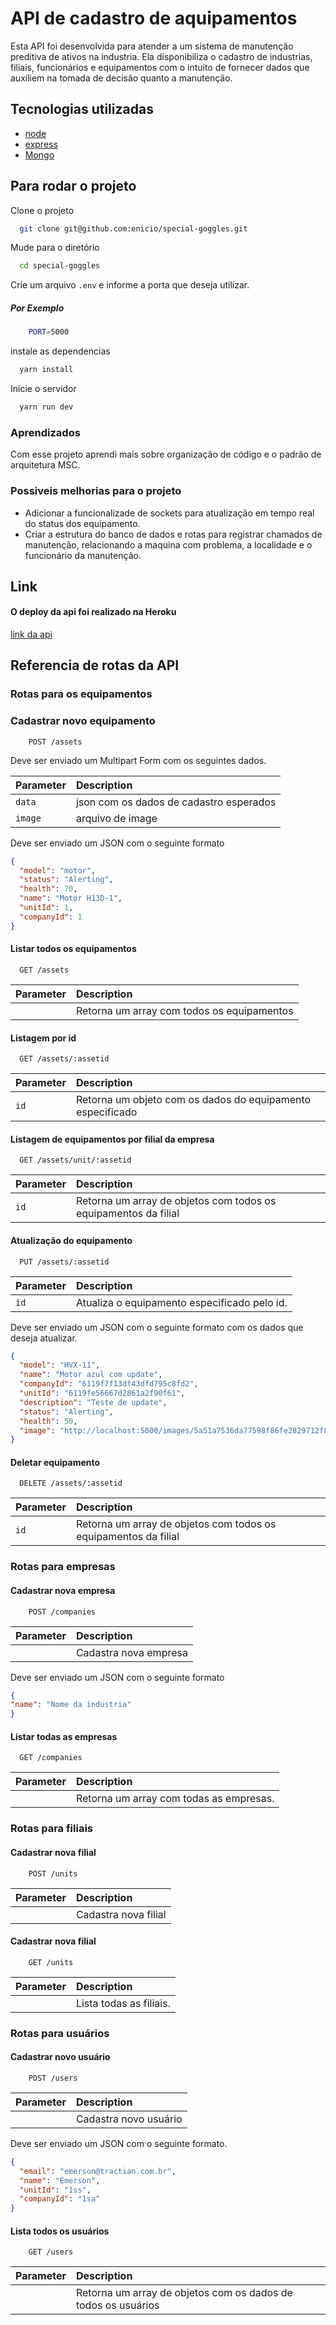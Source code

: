 
# API de cadastro de aquipamentos

Esta API foi desenvolvida para atender a um sistema de manutenção preditiva de ativos na industria.
Ela disponibiliza o cadastro de industrias, filiais, funcionários e equipamentos com o intuito de fornecer dados que auxiliem na tomada de decisão quanto a manutenção.

## Tecnologias utilizadas

- [node](https://nodejs.org/en/)
- [express](https://expressjs.com/)
- [Mongo](https://www.mongodb.com/pt-br)

## Para rodar o projeto

Clone o projeto

```bash
  git clone git@github.com:enicio/special-goggles.git
```

Mude para o diretório

```bash
  cd special-goggles
```

Crie um arquivo `.env` e informe a porta que deseja utilizar.

##### Por Exemplo
``` bash
    PORT=5000
```

instale as dependencias

```bash
  yarn install
```

Inicie o servidor

```bash
  yarn run dev
```

### Aprendizados
 Com esse projeto aprendi mais sobre organização de código e o padrão de arquitetura MSC.

### Possiveis melhorias para o projeto
- Adicionar a funcionalizade de sockets para atualização em tempo real do status dos equipamento.
- Criar a estrutura do banco de dados e rotas para registrar chamados de manutenção, relacionando a maquina com problema, a localidade e o funcionário da manutenção.


## Link
#### O deploy da api foi realizado na Heroku

[link da api](https://aipsi.herokuapp.com/)

## Referencia de rotas da API

### Rotas para os equipamentos

### Cadastrar novo equipamento
```http
    POST /assets
```
Deve ser enviado um Multipart Form com os seguintes dados.

| Parameter | Description                       |
| :-------- | :-------------------------------- |
|  `data`   |  json com os dados de cadastro esperados |
|  `image`   |  arquivo de image |

Deve ser enviado um JSON com o seguinte formato

```json
{
  "model": "motor",
  "status": "Alerting",
  "health": 70,
  "name": "Motor H13D-1",
  "unitId": 1,
  "companyId": 1
}
```

#### Listar todos os equipamentos

```http
  GET /assets
```

| Parameter | Description                       |
| :-------- |  :-------------------------------- |
|           |  Retorna um array com todos os equipamentos |


#### Listagem por id

```http
  GET /assets/:assetid
```

| Parameter | Description                       |
| :-------- |:-------------------------------- |
|    `id`    | Retorna um objeto com os dados do equipamento especificado   |

#### Listagem de equipamentos por filial da empresa

```http
  GET /assets/unit/:assetid
```

| Parameter | Description                       |
| :-------- |:-------------------------------- |
|    `id`    | Retorna um array de objetos com todos os equipamentos da filial  |

#### Atualização do equipamento

```http
  PUT /assets/:assetid
```

| Parameter | Description                       |
| :-------- |:-------------------------------- |
|    `id`    | Atualiza o equipamento especificado pelo id. | 

Deve ser enviado um JSON com o seguinte formato com os dados que deseja atualizar.


```json
{
  "model": "HVX-11",
  "name": "Motor azul com update",
  "companyId": "6119f7f13df43dfd795c8fd2",
  "unitId": "6119fe56667d2861a2f90f61",
  "description": "Teste de update",
  "status": "Alerting",
  "health": 50,
  "image": "http://localhost:5000/images/5a51a7536da77598f86fe2829712f836-motor-1.jpeg"
}
```

#### Deletar equipamento

```http
  DELETE /assets/:assetid
```

| Parameter | Description                       |
| :-------- |:-------------------------------- |
|    `id`    | Retorna um array de objetos com todos os equipamentos da filial  |

### Rotas para empresas


#### Cadastrar nova empresa
```http
    POST /companies
```

| Parameter | Description                       |
| :-------- | :-------------------------------- |
|     |  Cadastra nova empresa |


Deve ser enviado um JSON com o seguinte formato

```json
{
"name": "Nome da industria"
}
```
#### Listar todas as  empresas

```http
  GET /companies
```

| Parameter | Description                       |
| :-------- |  :-------------------------------- |
|           |  Retorna um array com todas as empresas. |

### Rotas para filiais

#### Cadastrar nova filial
```http
    POST /units
```

| Parameter | Description                       |
| :-------- | :-------------------------------- |
|     |  Cadastra nova filial |

#### Cadastrar nova filial
```http
    GET /units
```

| Parameter | Description                       |
| :-------- | :-------------------------------- |
|     |  Lista todas as filiais. |

### Rotas para usuários

#### Cadastrar novo usuário

```http
    POST /users
```
| Parameter | Description                       |
| :-------- | :-------------------------------- |
|     |  Cadastra novo usuário |

Deve ser enviado um JSON com o seguinte formato.


```json
{
  "email": "emerson@tractian.com.br",
  "name": "Emerson",
  "unitId": "1ss",
  "companyId": "1sa"
}
```

#### Lista todos os usuários

```http
    GET /users
```
| Parameter | Description                       |
| :-------- | :-------------------------------- |
|     |  Retorna um array de objetos com os dados de todos os usuários |
 
